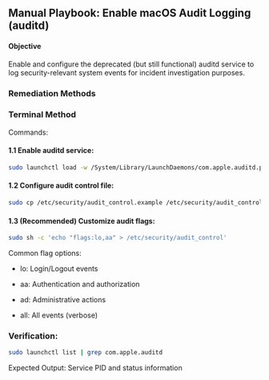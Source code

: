 ## Manual Playbook: Enable macOS Audit Logging (auditd)
#### Objective
Enable and configure the deprecated (but still functional) auditd service to log security-relevant system events for incident investigation purposes.

### Remediation Methods

### Terminal Method 
Commands:

#### 1.1 Enable auditd service:
```bash
sudo launchctl load -w /System/Library/LaunchDaemons/com.apple.auditd.plist
```
#### 1.2 Configure audit control file:
```bash
sudo cp /etc/security/audit_control.example /etc/security/audit_control
```
#### 1.3 (Recommended) Customize audit flags:
```bash
sudo sh -c 'echo "flags:lo,aa" > /etc/security/audit_control'
```
Common flag options:

- lo: Login/Logout events

- aa: Authentication and authorization

- ad: Administrative actions

- all: All events (verbose)

### Verification:

```bash
sudo launchctl list | grep com.apple.auditd
```
Expected Output: Service PID and status information

